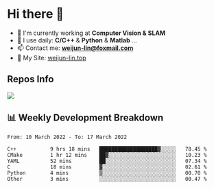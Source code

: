 # Hi there 👋

<!--
**Weijun-Lin/Weijun-Lin** is a ✨ _special_ ✨ repository because its `README.md` (this file) appears on your GitHub profile.

Here are some ideas to get you started:

- 🔭 I’m currently working on ...
- 🌱 I’m currently learning ...
- 👯 I’m looking to collaborate on ...
- 🤔 I’m looking for help with ...
- 💬 Ask me about ...
- 📫 How to reach me: ...
- 😄 Pronouns: ...
- ⚡ Fun fact: ...
-->

- 🏢 I'm currently working at **Computer Vision & SLAM**
- 🚀 I use daily: **C/C++** & **Python** & **Matlab** ...
- 📫 Contact me: **weijun-lin@foxmail.com**
- 🔗 My Site: [weijun-lin.top](https://weijun-lin.top/p)

  

## Repos Info
![](https://github-readme-stats.vercel.app/api?username=Weijun-Lin&theme=cobalt)

## 📊 Weekly Development Breakdown

<!--START_SECTION:waka-->

```text
From: 10 March 2022 - To: 17 March 2022

C++           9 hrs 18 mins   ███████████████████▓░░░░░   78.45 %
CMake         1 hr 12 mins    ██▓░░░░░░░░░░░░░░░░░░░░░░   10.23 %
YAML          52 mins         ██░░░░░░░░░░░░░░░░░░░░░░░   07.34 %
C             18 mins         ▓░░░░░░░░░░░░░░░░░░░░░░░░   02.61 %
Python        4 mins          ▒░░░░░░░░░░░░░░░░░░░░░░░░   00.70 %
Other         3 mins          ░░░░░░░░░░░░░░░░░░░░░░░░░   00.47 %
```

<!--END_SECTION:waka-->
